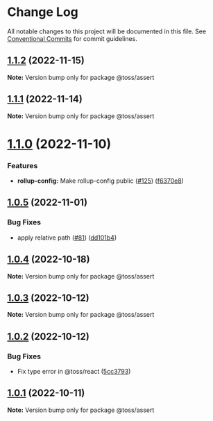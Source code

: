 # Change Log

All notable changes to this project will be documented in this file.
See [Conventional Commits](https://conventionalcommits.org) for commit guidelines.

## [1.1.2](https://github.com/toss/slash/compare/@toss/assert@1.1.1...@toss/assert@1.1.2) (2022-11-15)

**Note:** Version bump only for package @toss/assert





## [1.1.1](https://github.com/toss/slash/compare/@toss/assert@1.1.0...@toss/assert@1.1.1) (2022-11-14)

**Note:** Version bump only for package @toss/assert





# [1.1.0](https://github.com/toss/slash/compare/@toss/assert@1.0.5...@toss/assert@1.1.0) (2022-11-10)


### Features

* **rollup-config:** Make rollup-config public ([#125](https://github.com/toss/slash/issues/125)) ([f6370e8](https://github.com/toss/slash/commit/f6370e8c4b0fa926e923b518c26b7071ee0e53da))





## [1.0.5](https://github.com/toss/slash/compare/@toss/assert@1.0.4...@toss/assert@1.0.5) (2022-11-01)


### Bug Fixes

* apply relative path ([#81](https://github.com/toss/slash/issues/81)) ([dd101b4](https://github.com/toss/slash/commit/dd101b4b727bfd0b120e9f0a24e7321aceb547bf))





## [1.0.4](https://github.com/toss/slash/compare/@toss/assert@1.0.3...@toss/assert@1.0.4) (2022-10-18)

**Note:** Version bump only for package @toss/assert





## [1.0.3](https://github.com/toss/slash/compare/@toss/assert@1.0.2...@toss/assert@1.0.3) (2022-10-12)

**Note:** Version bump only for package @toss/assert





## [1.0.2](https://github.com/toss/slash/compare/@toss/assert@1.0.1...@toss/assert@1.0.2) (2022-10-12)


### Bug Fixes

* Fix type error in @toss/react ([5cc3793](https://github.com/toss/slash/commit/5cc37936e8739204f32f9f50ee61570b758343f8))





## [1.0.1](https://github.com/toss/slash/compare/@toss/assert@1.0.0...@toss/assert@1.0.1) (2022-10-11)

**Note:** Version bump only for package @toss/assert

